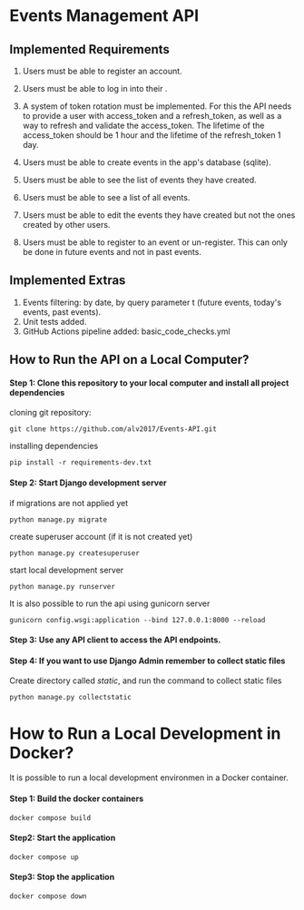 # Events Management API

## Implemented Requirements

1) Users must be able to register an account.

2) Users must be able to log in into their .

3) A system of token rotation must be implemented. For this the API needs to provide a user with access_token 
and a refresh_token, as well as a way to refresh and validate the access_token. The lifetime of the access_token 
should be 1 hour and the lifetime of the refresh_token 1 day.

4) Users must be able to create events in the app's database (sqlite).

5) Users must be able to see the list of events they have created.

6) Users must be able to see a list of all events.

7) Users must be able to edit the events they have created but not the ones created by other users.

8) Users must be able to register to an event or un-register. This can only be done in future events 
and not in past events.


## Implemented Extras

1) Events filtering: by date, by query parameter t (future events, today's events, past events).
2) Unit tests added.
3) GitHub Actions pipeline added: basic_code_checks.yml


## How to Run the API on a Local Computer?

#### Step 1: Clone this repository to your local computer and install all project dependencies

cloning git repository:
```
git clone https://github.com/alv2017/Events-API.git
```
installing dependencies
```
pip install -r requirements-dev.txt
```

#### Step 2: Start Django development server

if migrations are not applied yet
```
python manage.py migrate
```

create superuser account (if it is not created yet)
```
python manage.py createsuperuser
```

start local development server
```
python manage.py runserver
```

It is also possible to run the api using gunicorn server
```
gunicorn config.wsgi:application --bind 127.0.0.1:8000 --reload
```

#### Step 3: Use any API client to access the API endpoints.

#### Step 4: If you want to use Django Admin remember to collect static files

Create directory called *static*, and run the command to collect static files
```
python manage.py collectstatic
```


# How to Run a Local Development in Docker?

It is possible to run a local development environmen in a Docker container.

#### Step 1: Build the docker containers
```
docker compose build
```

#### Step2: Start the application
```
docker compose up
```

#### Step3: Stop the application
```
docker compose down
```
